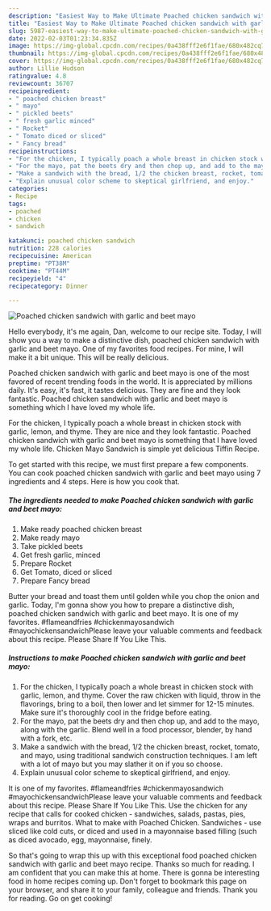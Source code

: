 ```yaml
---
description: "Easiest Way to Make Ultimate Poached chicken sandwich with garlic and beet mayo"
title: "Easiest Way to Make Ultimate Poached chicken sandwich with garlic and beet mayo"
slug: 5987-easiest-way-to-make-ultimate-poached-chicken-sandwich-with-garlic-and-beet-mayo
date: 2022-02-03T01:23:34.835Z
image: https://img-global.cpcdn.com/recipes/0a438fff2e6f1fae/680x482cq70/poached-chicken-sandwich-with-garlic-and-beet-mayo-recipe-main-photo.jpg
thumbnail: https://img-global.cpcdn.com/recipes/0a438fff2e6f1fae/680x482cq70/poached-chicken-sandwich-with-garlic-and-beet-mayo-recipe-main-photo.jpg
cover: https://img-global.cpcdn.com/recipes/0a438fff2e6f1fae/680x482cq70/poached-chicken-sandwich-with-garlic-and-beet-mayo-recipe-main-photo.jpg
author: Lillie Hudson
ratingvalue: 4.8
reviewcount: 36707
recipeingredient:
- " poached chicken breast"
- " mayo"
- " pickled beets"
- " fresh garlic minced"
- " Rocket"
- " Tomato diced or sliced"
- " Fancy bread"
recipeinstructions:
- "For the chicken, I typically poach a whole breast in chicken stock with garlic, lemon, and thyme. Cover the raw chicken with liquid, throw in the flavorings, bring to a boil, then lower and let simmer for 12-15 minutes. Make sure it&#39;s thoroughly cool in the fridge before eating."
- "For the mayo, pat the beets dry and then chop up, and add to the mayo, along with the garlic. Blend well in a food processor, blender, by hand with a fork, etc."
- "Make a sandwich with the bread, 1/2 the chicken breast, rocket, tomato, and mayo, using traditional sandwich construction techniques. I am left with a lot of mayo but you may slather it on if you so choose."
- "Explain unusual color scheme to skeptical girlfriend, and enjoy."
categories:
- Recipe
tags:
- poached
- chicken
- sandwich

katakunci: poached chicken sandwich 
nutrition: 228 calories
recipecuisine: American
preptime: "PT38M"
cooktime: "PT44M"
recipeyield: "4"
recipecategory: Dinner

---
```



![Poached chicken sandwich with garlic and beet mayo](https://img-global.cpcdn.com/recipes/0a438fff2e6f1fae/680x482cq70/poached-chicken-sandwich-with-garlic-and-beet-mayo-recipe-main-photo.jpg)

Hello everybody, it's me again, Dan, welcome to our recipe site. Today, I will show you a way to make a distinctive dish, poached chicken sandwich with garlic and beet mayo. One of my favorites food recipes. For mine, I will make it a bit unique. This will be really delicious.

Poached chicken sandwich with garlic and beet mayo is one of the most favored of recent trending foods in the world. It is appreciated by millions daily. It's easy, it's fast, it tastes delicious. They are fine and they look fantastic. Poached chicken sandwich with garlic and beet mayo is something which I have loved my whole life.

For the chicken, I typically poach a whole breast in chicken stock with garlic, lemon, and thyme. They are nice and they look fantastic. Poached chicken sandwich with garlic and beet mayo is something that I have loved my whole life. Chicken Mayo Sandwich is simple yet delicious Tiffin Recipe.


To get started with this recipe, we must first prepare a few components. You can cook poached chicken sandwich with garlic and beet mayo using 7 ingredients and 4 steps. Here is how you cook that.

<!--inarticleads1-->

##### The ingredients needed to make Poached chicken sandwich with garlic and beet mayo:

1. Make ready  poached chicken breast
1. Make ready  mayo
1. Take  pickled beets
1. Get  fresh garlic, minced
1. Prepare  Rocket
1. Get  Tomato, diced or sliced
1. Prepare  Fancy bread


Butter your bread and toast them until golden while you chop the onion and garlic. Today, I&#39;m gonna show you how to prepare a distinctive dish, poached chicken sandwich with garlic and beet mayo. It is one of my favorites. #flameandfries #chickenmayosandwich #mayochickensandwichPlease leave your valuable comments and feedback about this recipe. Please Share If You Like This. 

<!--inarticleads2-->

##### Instructions to make Poached chicken sandwich with garlic and beet mayo:

1. For the chicken, I typically poach a whole breast in chicken stock with garlic, lemon, and thyme. Cover the raw chicken with liquid, throw in the flavorings, bring to a boil, then lower and let simmer for 12-15 minutes. Make sure it&#39;s thoroughly cool in the fridge before eating.
1. For the mayo, pat the beets dry and then chop up, and add to the mayo, along with the garlic. Blend well in a food processor, blender, by hand with a fork, etc.
1. Make a sandwich with the bread, 1/2 the chicken breast, rocket, tomato, and mayo, using traditional sandwich construction techniques. I am left with a lot of mayo but you may slather it on if you so choose.
1. Explain unusual color scheme to skeptical girlfriend, and enjoy.


It is one of my favorites. #flameandfries #chickenmayosandwich #mayochickensandwichPlease leave your valuable comments and feedback about this recipe. Please Share If You Like This. Use the chicken for any recipe that calls for cooked chicken - sandwiches, salads, pastas, pies, wraps and burritos. What to make with Poached Chicken. Sandwiches - use sliced like cold cuts, or diced and used in a mayonnaise based filling (such as diced avocado, egg, mayonnaise, finely. 

So that's going to wrap this up with this exceptional food poached chicken sandwich with garlic and beet mayo recipe. Thanks so much for reading. I am confident that you can make this at home. There is gonna be interesting food in home recipes coming up. Don't forget to bookmark this page on your browser, and share it to your family, colleague and friends. Thank you for reading. Go on get cooking!
